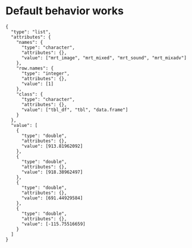 # Default behavior works

    {
      "type": "list",
      "attributes": {
        "names": {
          "type": "character",
          "attributes": {},
          "value": ["mrt_image", "mrt_mixed", "mrt_sound", "mrt_mixadv"]
        },
        "row.names": {
          "type": "integer",
          "attributes": {},
          "value": [1]
        },
        "class": {
          "type": "character",
          "attributes": {},
          "value": ["tbl_df", "tbl", "data.frame"]
        }
      },
      "value": [
        {
          "type": "double",
          "attributes": {},
          "value": [913.81962092]
        },
        {
          "type": "double",
          "attributes": {},
          "value": [918.38962497]
        },
        {
          "type": "double",
          "attributes": {},
          "value": [691.44929584]
        },
        {
          "type": "double",
          "attributes": {},
          "value": [-115.75516659]
        }
      ]
    }

